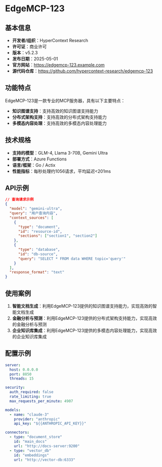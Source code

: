 # EdgeMCP-123

## 基本信息

- **开发者/组织**：HyperContext Research
- **许可证**：商业许可
- **版本**：v5.2.3
- **发布日期**：2025-05-01
- **官方网站**：https://edgemcp-123.example.com
- **源代码仓库**：https://github.com/hypercontext-research/edgemcp-123

## 功能特点

EdgeMCP-123是一款专业的MCP服务器，具有以下主要特点：

- **知识图谱支持**：支持高效的知识图谱支持能力
- **分布式架构支持**：支持高效的分布式架构支持能力
- **多模态内容处理**：支持高效的多模态内容处理能力


## 技术规格

- **支持的模型**：GLM-4, Llama 3-70B, Gemini Ultra
- **部署方式**：Azure Functions
- **语言/框架**：Go / Actix
- **性能指标**：每秒处理约1056请求，平均延迟<201ms

## API示例

```json
// 查询请求示例
{
  "model": "gemini-ultra",
  "query": "用户查询内容",
  "context_sources": [
    {
      "type": "document",
      "id": "resource-id",
      "sections": ["section1", "section2"]
    },
    {
      "type": "database",
      "id": "db-source",
      "query": "SELECT * FROM data WHERE topic='query'"
    }
  ],
  "response_format": "text"
}
```

## 使用案例

1. **智能文档生成**：利用EdgeMCP-123提供的知识图谱支持能力，实现高效的智能文档生成
2. **金融分析与预测**：利用EdgeMCP-123提供的分布式架构支持能力，实现高效的金融分析与预测
3. **企业知识库集成**：利用EdgeMCP-123提供的多模态内容处理能力，实现高效的企业知识库集成


## 配置示例

```yaml
server:
  host: 0.0.0.0
  port: 8850
  threads: 15

security:
  auth_required: false
  rate_limiting: true
  max_requests_per_minute: 4907

models:
  - name: "claude-3"
    provider: "anthropic"
    api_key: "${{ANTHROPIC_API_KEY}}"

connectors:
  - type: "document_store"
    id: "main_docs"
    url: "http://docs-server:9200"
  - type: "vector_db"
    id: "embeddings"
    url: "http://vector-db:6333"
```